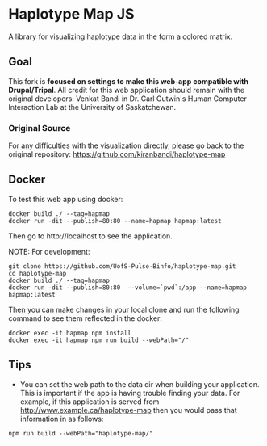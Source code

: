# Haplotype Map JS
A library for visualizing haplotype data in the form a colored matrix.

## Goal

This fork is **focused on settings to make this web-app compatible with Drupal/Tripal**. All credit for this web application should remain with the original developers: Venkat Bandi in Dr. Carl Gutwin's Human Computer Interaction Lab at the University of Saskatchewan.

### Original Source

For any difficulties with the visualization directly, please go back to the original repository: https://github.com/kiranbandi/haplotype-map

## Docker

To test this web app using docker:

```
docker build ./ --tag=hapmap
docker run -dit --publish=80:80 --name=hapmap hapmap:latest
```

Then go to http://localhost to see the application.

NOTE: For development:

```
git clone https://github.com/UofS-Pulse-Binfo/haplotype-map.git
cd haplotype-map
docker build ./ --tag=hapmap
docker run -dit --publish=80:80  --volume=`pwd`:/app --name=hapmap hapmap:latest
```

Then you can make changes in your local clone and run the following command to see them reflected in the docker:

```
docker exec -it hapmap npm install
docker exec -it hapmap npm run build --webPath="/"
```

## Tips

- You can set the web path to the data dir when building your application. This is important if the app is having trouble finding your data. For example, if this application is served from http://www.example.ca/haplotype-map then you would pass that information in as follows:

```
npm run build --webPath="haplotype-map/"
```
